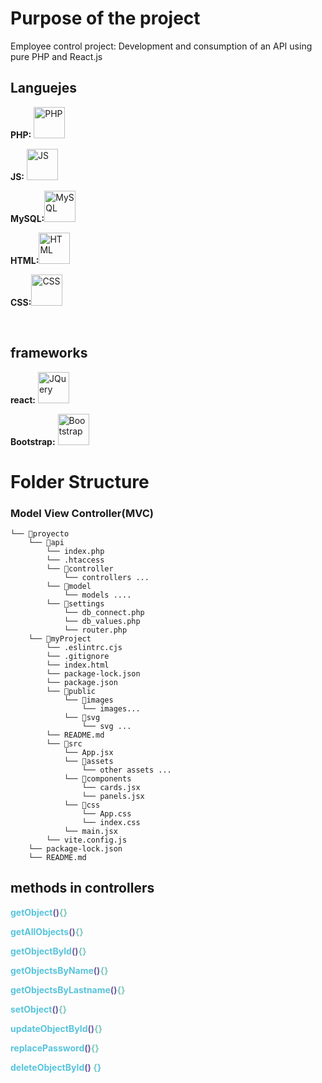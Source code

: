 <h1>Purpose of the project</h1>
<p>Employee control project: Development and consumption of an API using pure PHP and React.js</p>
<h2>Languejes</h2>
<p><strong>PHP:</strong>
<img src="https://upload.wikimedia.org/wikipedia/commons/thumb/2/27/PHP-logo.svg/300px-PHP-logo.svg.png" alt="PHP" width="50"></p>
<p><strong>JS:</strong>
<img src="https://upload.wikimedia.org/wikipedia/commons/thumb/9/99/Unofficial_JavaScript_logo_2.svg/480px-Unofficial_JavaScript_logo_2.svg.png" width="50" alt="JS"></p>
<p><strong>MySQL:</strong><img src="https://upload.wikimedia.org/wikipedia/commons/thumb/5/51/Mysql.svg/75px-Mysql.svg.png" alt="MySQL" width="50"></p>
<p><strong>HTML:</strong><img src="https://upload.wikimedia.org/wikipedia/commons/thumb/6/61/HTML5_logo_and_wordmark.svg/200px-HTML5_logo_and_wordmark.svg.png?20160623125136" alt="HTML" width="50"></p>
<p><strong>CSS:</strong><img src="https://upload.wikimedia.org/wikipedia/commons/thumb/d/d5/CSS3_logo_and_wordmark.svg/200px-CSS3_logo_and_wordmark.svg.png?20160623125136" alt="CSS" width="50"></p>
<br>

<h2>frameworks</h2>
<p><strong>react:</strong> <a href="https://react.dev/" target="_blank" rel="noopener noreferrer"><img src="https://th.bing.com/th/id/OIP.33CwBYkmnMfpA9Djup22JwHaHa?rs=1&pid=ImgDetMain" alt="JQuery" width="50"></a></p>
<p><strong>Bootstrap:</strong> <a href="https://getbootstrap.com/" target="_blank" rel="noopener noreferrer"><img src="https://upload.wikimedia.org/wikipedia/commons/thumb/b/b2/Bootstrap_logo.svg/200px-Bootstrap_logo.svg.png?20160623125136" alt="Bootstrap" width="50"></a></p>

<h1>Folder Structure</h1>
<h3>Model View Controller(MVC)</h3>

```
└── 📁proyecto
    └── 📁api
        └── index.php
        └── .htaccess
        └── 📁controller
            └── controllers ...
        └── 📁model
            └── models ....
        └── 📁settings
            └── db_connect.php
            └── db_values.php
            └── router.php
    └── 📁myProject
        └── .eslintrc.cjs
        └── .gitignore
        └── index.html
        └── package-lock.json
        └── package.json
        └── 📁public
            └── 📁images
                └── images...
            └── 📁svg
                └── svg ...
        └── README.md
        └── 📁src
            └── App.jsx
            └── 📁assets
                └── other assets ...
            └── 📁components
                └── cards.jsx
                └── panels.jsx
            └── 📁css
                └── App.css
                └── index.css
            └── main.jsx
        └── vite.config.js
    └── package-lock.json
    └── README.md
```

<h2>methods in controllers</h2>

<b style="color:#58c4dc;"> getObject<span style="color: #6f5da1;">()</span><span style="color:#7cc8bc;">{}</span></b><br>
 
<b style="color:#58c4dc;"> getAllObjects<span style="color: #6f5da1;">()</span><span style="color:#7cc8bc;">{}</span></b><br>
 
<b style="color:#58c4dc;"> getObjectById<span style="color: #6f5da1;">()</span><span style="color:#7cc8bc;">{}</span></b><br>
 
<b style="color:#58c4dc;"> getObjectsByName<span style="color: #6f5da1;">()</span><span style="color:#7cc8bc;">{}</span></b><br>
 
<b style="color:#58c4dc;"> getObjectsByLastname<span style="color: #6f5da1;">()</span><span style="color:#7cc8bc;">{}</span></b><br>
 
<b style="color:#58c4dc;"> setObject<span style="color: #6f5da1;">()</span><span style="color:#7cc8bc;">{}</span></b><br>
 
<b style="color:#58c4dc;"> updateObjectById<span style="color: #6f5da1;">()</span><span style="color:#7cc8bc;">{}</span></b><br>
 
<b style="color:#58c4dc;"> replacePassword<span style="color: #6f5da1;">()</span><span style="color:#7cc8bc;">{}</span></b><br>
 
<b style="color:#58c4dc;"> deleteObjectById<span style="color: #6f5da1;">()</span><span style="color:#7cc8bc;"> {</span>}</b><br>
 
